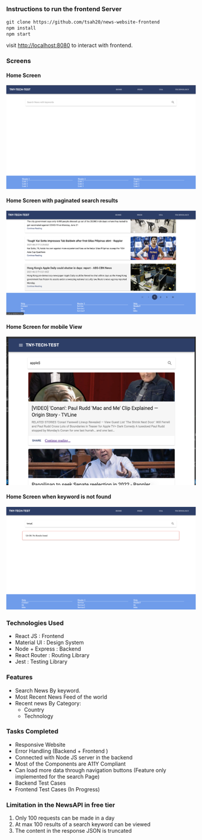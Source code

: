 ### Instructions to run the frontend Server

```
git clone https://github.com/tsah20/news-website-frontend
npm install
npm start
```

visit [http://localhost:8080](http://localhost:8080) to interact with frontend.

### Screens

#### Home Screen

![Home Screen ](./assets/home.png)

#### Home Screen with paginated search results

![Home Screen with search results ](./assets/search-footer.png)

#### Home Screen for mobile View

![Home Screen with mobile view ](./assets/mobile.png)

#### Home Screen when keyword is not found

![No result ](./assets/no-result.png)

### Technologies Used

- React JS : Frontend
- Material UI : Design System
- Node + Express : Backend
- React Router : Routing Library
- Jest : Testing Library

### Features

- Search News By keyword.
- Most Recent News Feed of the world
- Recent news By Category:
  - Country
  - Technology

### Tasks Completed

- Responsive Website
- Error Handling (Backend + Frontend )
- Connected with Node JS server in the backend
- Most of the Components are A11Y Compliant
- Can load more data through navigation buttons (Feature only implemented for the search Page)
- Backend Test Cases
- Frontend Test Cases (In Progress)

### Limitation in the NewsAPI in free tier

1. Only 100 requests can be made in a day
2. At max 100 results of a search keyword can be viewed
3. The content in the response JSON is truncated

